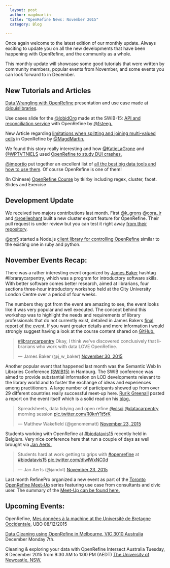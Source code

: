 ```yaml
---
  layout: post
  author: magdmartin
  title: "OpenRefine News: November 2015"
  category: Blog

---
```


Once again welcome to the latest edition of our monthly update. Always exciting to update you on all the new developments that have been happening with OpenRefine, and the community as a whole.

This monthly update will showcase some good tutorials that were written by community members, popular events from November, and some events you can look forward to in December.


## New Tutorials and Articles

[Data Wrangling with OpenRefine](http://www.slideshare.net/louislibraries/data-wrangling-with-open-refine) presentation and use case made at [@louislibraries](https://twitter.com/louislibraries).

Use cases slide for the [@lobidOrg](https://twitter.com/lobidOrg) made at the SWIB-15: [API and reconciliation service](http://hbz.github.io/slides/swib-15/#/28) with OpenRefine by [@fsteeg.](https://twitter.com/fsteeg)

New Article regarding [limitations when splitting and joining multi-valued cells](http://kb.refinepro.com/2015/11/split-multi-valued-cells-function-helps.html) in OpenRefine by [@MagdMartin.](https://twitter.com/MagdMartin)

We found this story really interesting and how [@KatieLaGrone](https://twitter.com/KatieLaGrone) and [@WPTVTNIELS](https://twitter.com/WPTVTNIELS) used [OpenRefine to study DUI crashes.](http://www.wptv.com/news/local-news/investigations/the-story-behind-the-story-dui-crashes-with-injuries-on-area-roads-and-intersections) 

[@importio](https://twitter.com/importio) put  together an excellent list of [all the best big data tools and how to use them](http://blog.import.io/post/all-the-best-big-data-tools-and-how-to-use-them). Of course OpenRefine is one of them! 
 
(In Chinese) [OpenRefine Course](http://zbryikt.github.io/openrefine-course/) by tkirby including regex, cluster, facet. Slides and Exercise



## Development Update

We received two majors contributions last month. 
First [@k_grons](https://twitter.com/k_grons) [@cora_jr](https://twitter.com/cora_jr) and [@roellephant](https://twitter.com/roellephant) built a new cluster export feature for OpenRefine. Their pull request is under review but you can test it right away [from their repository](https://github.com/amiaopensource/OpenRefine/releases/tag/2.6%2Bamia).

[@pm5](https://twitter.com/pm5) started a Node.js [client library for controlling OpenRefine](https://github.com/pm5/node-openrefine) similar to the existing one in ruby and python.



## November Events Recap:

There was a rather interesting event organized by [James Baker](https://twitter.com/j_w_baker) hashtag #libraraycarpentry, which was a program for introductory software skills. With better software comes better research, aimed at librarians, four sections three-hour introductory workshop held at the City University London Centre over a period of four weeks.

The numbers they got from the event are amazing to see, the event looks like it was very popular and well executed. The concept behind this workshop was to highlight the needs and requirements of library professionals that do not currently exist, detailed in James Bakers [final report of the event.](http://cradledincaricature.com/2015/12/01/library-carpentry-in-words-and-numbers-all-code-no-woodwork/) If you want greater details and more information i would strongly suggest having a look at the course content shared on [GitHub.](https://github.com/LibraryCarpentry/week-four-library-carpentry)  

<blockquote class="twitter-tweet" lang="en"><p lang="en" dir="ltr"><a href="https://twitter.com/hashtag/librarycarpentry?src=hash">#librarycarpentry</a> Okay, I think we&#39;ve discovered conclusively that librarians who work with data LOVE OpenRefine.</p>&mdash; James Baker (@j_w_baker) <a href="https://twitter.com/j_w_baker/status/671401692886355968">November 30, 2015</a></blockquote>
<script async src="//platform.twitter.com/widgets.js" charset="utf-8"></script>

Another popular event that happened last month was the Semantic Web In Libraries Conference  [(SWIB15)](http://swib.org/swib15/) in Hamburg. The SWIB conference was aimed to provide substantial information on LOD developments relevant to the library world and to foster the exchange of ideas and experiences among practitioners. A large number of participants showed up from over 29 different countries really successful meet-up here. [Rurik Greenall](https://twitter.com/brinxmat) posted a report on the event itself which is a solid read on his [blog.](https://brinxmat.wordpress.com/2015/11/26/swib15/)

<blockquote class="twitter-tweet" lang="en"><p lang="en" dir="ltr">Spreadsheets, data tidying and open refine <a href="https://twitter.com/vlsci">@vlsci</a> <a href="https://twitter.com/datacarpentry">@datacarpentry</a> morning session <a href="https://t.co/R0knY1t5rK">pic.twitter.com/R0knY1t5rK</a></p>&mdash; Matthew Wakefield (@genomematt) <a href="https://twitter.com/genomematt/status/668585580553375744">November 23, 2015</a></blockquote>
<script async src="//platform.twitter.com/widgets.js" charset="utf-8"></script>

Students working with OpenRefine at [#biodatavis15](https://twitter.com/hashtag/biodatavis15?src=hash) recently held in Belgium. Very nice conference here that run a couple of days as well brought via [Jan Aerts.](https://twitter.com/jandot)

<blockquote class="twitter-tweet" lang="en"><p lang="en" dir="ltr">Students hard at work getting to grips with <a href="https://twitter.com/hashtag/openrefine?src=hash">#openrefine</a> at <a href="https://twitter.com/hashtag/biodatavis15?src=hash">#biodatavis15</a> <a href="https://t.co/dlwlWxNC0d">pic.twitter.com/dlwlWxNC0d</a></p>&mdash; Jan Aerts (@jandot) <a href="https://twitter.com/jandot/status/668778423674871809">November 23, 2015</a></blockquote>
<script async src="//platform.twitter.com/widgets.js" charset="utf-8"></script>

Last month RefinePro organized a new event as part of the [Toronto OpenRefine Meet-Up](www.meetup.com/Toronto-OpenRefine-Meetup/) series featuring use case from consultants and civic user. The summary of the [Meet-Up can be found here.](http://refinepro.com/blog/toronto-openrefine-meet-up-review/)   


## Upcoming Events:

OpenRefine, [Mes données à la machine at the Université de Bretagne Occidentale,](http://www.univ-brest.fr/crbc/outils/Les_actualites/OpenRefine--Mes-donnees-a-la-machine.cid120624%20…%20@OpenRefine) UBO 08/12/2015

[Data Cleaning using OpenRefine in Melbourne, VIC 3010 Australia](https://www.eventbrite.com.au/e/data-cleaning-using-open-refine-registration-19527673798) December Monday 7th.

Cleaning & exploring your data with OpenRefine Intersect Australia Tuesday, 8 December 2015 from 9:30 AM to 1:00 PM (AEDT) [The University of Newcastle, NSW.](https://www.eventbrite.com.au/e/uon-cleaning-exploring-your-data-with-open-refine-registration-19374206774?ref=ebapi)



